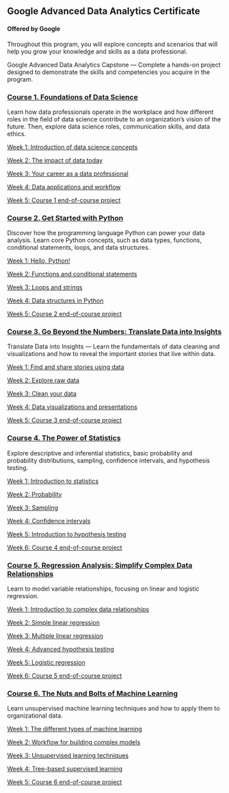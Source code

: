## Google Advanced Data Analytics Certificate
#### Offered by Google
Throughout this program, you will explore concepts and scenarios that will help you grow your knowledge and skills as a data professional.

Google Advanced Data Analytics Capstone — Complete a hands-on project designed to demonstrate the skills and competencies you acquire in the program. 


### [Course 1. Foundations of Data Science ](https://github.com/kh4vv/Coursera/tree/origin/Google_DataScience/Course1)
Learn how data professionals operate in the workplace and how different roles in the field of data science contribute to an organization’s vision of the future. Then, explore data science roles, communication skills, and data ethics.

[Week 1: Introduction of data science concepts](https://github.com/kh4vv/Coursera/tree/origin/Google_DataScience/Course1/week1) 

[Week 2: The impact of data today](https://github.com/kh4vv/Coursera/tree/origin/Google_DataScience/Course1/week2)

[Week 3: Your career as a data professional](https://github.com/kh4vv/Coursera/tree/origin/Google_DataScience/course1/week3)

[Week 4: Data applications and workflow](https://github.com/kh4vv/Coursera/tree/origin/Google_DataScience/course1/week4)

[Week 5: Course 1 end-of-course project](https://github.com/kh4vv/Coursera/tree/origin/Google_DataScience/course1/week5)

### [Course 2. Get Started with Python](https://github.com/kh4vv/Coursera/tree/origin/Google_DataScience/Course2)
Discover how the programming language Python can power your data analysis. Learn core Python concepts, such as data types, functions, conditional statements, loops, and data structures.

[Week 1: Hello, Python! ](https://github.com/kh4vv/Coursera/tree/origin/Google_DataScience/Course2/week1) 

[Week 2: Functions and conditional statements](https://github.com/kh4vv/Coursera/tree/origin/Google_DataScience/Course2/week2)

[Week 3: Loops and strings](https://github.com/kh4vv/Coursera/tree/origin/Google_DataScience/Course2/week3)

[Week 4: Data structures in Python](https://github.com/kh4vv/Coursera/tree/origin/Google_DataScience/Course2/week4)

[Week 5: Course 2 end-of-course project](https://github.com/kh4vv/Coursera/tree/origin/Google_DataScience/Course2/week5)


### [Course 3. Go Beyond the Numbers: Translate Data into Insights](https://github.com/kh4vv/Coursera/tree/origin/Google_DataScience/Course3)
Translate Data into Insights — Learn the fundamentals of data cleaning and visualizations and how to reveal the important stories that live within data.

[Week 1: Find and share stories using data](https://github.com/kh4vv/Coursera/tree/origin/Google_DataScience/Course3/week1) 

[Week 2: Explore raw data](https://github.com/kh4vv/Coursera/tree/origin/Google_DataScience/Course3/week2)

[Week 3: Clean your data](https://github.com/kh4vv/Coursera/tree/origin/Google_DataScience/Course3/week3)

[Week 4: Data visualizations and presentations](https://github.com/kh4vv/Coursera/tree/origin/Google_DataScience/Course3/week4)

[Week 5: Course 3 end-of-course project](https://github.com/kh4vv/Coursera/tree/origin/Google_DataScience/Course3/week5)

### [Course 4. The Power of Statistics](https://github.com/kh4vv/Coursera/tree/origin/Google_DataScience/Course4)
Explore descriptive and inferential statistics, basic probability and probability distributions, sampling, confidence intervals, and hypothesis testing.

[Week 1: Introduction to statistics](https://github.com/kh4vv/Coursera/tree/origin/Google_DataScience/Course4/week1) 

[Week 2: Probability](https://github.com/kh4vv/Coursera/tree/origin/Google_DataScience/Course4/week2)

[Week 3: Sampling](https://github.com/kh4vv/Coursera/tree/origin/Google_DataScience/Course4/week3)

[Week 4: Confidence intervals](https://github.com/kh4vv/Coursera/tree/origin/Google_DataScience/Course4/week4)

[Week 5: Introduction to hypothesis testing](https://github.com/kh4vv/Coursera/tree/origin/Google_DataScience/Course4/week5)

[Week 6: Course 4 end-of-course project](https://github.com/kh4vv/Coursera/tree/origin/Google_DataScience/Course4/week6)

### [Course 5. Regression Analysis: Simplify Complex Data Relationships](https://github.com/kh4vv/Coursera/tree/origin/Google_DataScience/Course5)
Learn to model variable relationships, focusing on linear and logistic regression.

[Week 1: Introduction to complex data relationships](https://github.com/kh4vv/Coursera/tree/origin/Google_DataScience/Course5/week1) 

[Week 2: Simple linear regression](https://github.com/kh4vv/Coursera/tree/origin/Google_DataScience/Course5/week2)

[Week 3: Multiple linear regression](https://github.com/kh4vv/Coursera/tree/origin/Google_DataScience/Course5/week3)

[Week 4: Advanced hypothesis testing](https://github.com/kh4vv/Coursera/tree/origin/Google_DataScience/Course5/week4)

[Week 5: Logistic regression](https://github.com/kh4vv/Coursera/tree/origin/Google_DataScience/Course5/week5)

[Week 6: Course 5 end-of-course project](https://github.com/kh4vv/Coursera/tree/origin/Google_DataScience/Course5/week6)

### [Course 6. The Nuts and Bolts of Machine Learning](https://github.com/kh4vv/Coursera/tree/origin/Google_DataScience/Course6)
Learn unsupervised machine learning techniques and how to apply them to organizational data. 

[Week 1: The different types of machine learning](https://github.com/kh4vv/Coursera/tree/origin/Google_DataScience/Course6/week1) 

[Week 2: Workflow for building complex models ](https://github.com/kh4vv/Coursera/tree/origin/Google_DataScience/Course6/week2)

[Week 3: Unsupervised learning techniques](https://github.com/kh4vv/Coursera/tree/origin/Google_DataScience/Course6/week3)

[Week 4: Tree-based supervised learning](https://github.com/kh4vv/Coursera/tree/origin/Google_DataScience/Course6/week4)

[Week 5: Course 6 end-of-course project](https://github.com/kh4vv/Coursera/tree/origin/Google_DataScience/Course6/week5)



